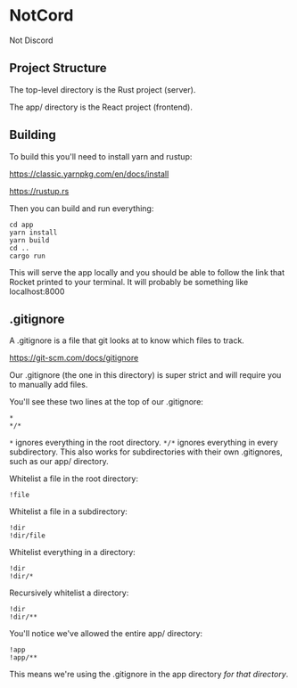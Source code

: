 # NotCord

Not Discord

## Project Structure

The top-level directory is the Rust project (server).

The app/ directory is the React project (frontend).

## Building

To build this you'll need to install yarn and rustup:

https://classic.yarnpkg.com/en/docs/install

https://rustup.rs

Then you can build and run everything:

    cd app
    yarn install
    yarn build
    cd ..
    cargo run

This will serve the app locally and you should be able to follow the link that
Rocket printed to your terminal. It will probably be something like
localhost:8000

## .gitignore

A .gitignore is a file that git looks at to know which files to track.

https://git-scm.com/docs/gitignore

Our .gitignore (the one in this directory) is super strict and will require you
to manually add files.

You'll see these two lines at the top of our .gitignore:

    *
    */*

`*` ignores everything in the root directory. `*/*` ignores everything
in every subdirectory. This also works for subdirectories with their own
.gitignores, such as our app/ directory.

Whitelist a file in the root directory:

    !file

Whitelist a file in a subdirectory:

    !dir
    !dir/file

Whitelist everything in a directory:

    !dir
    !dir/*

Recursively whitelist a directory:

    !dir
    !dir/**

You'll notice we've allowed the entire app/ directory:

    !app
    !app/**

This means we're using the .gitignore in the app directory *for that
directory*.
